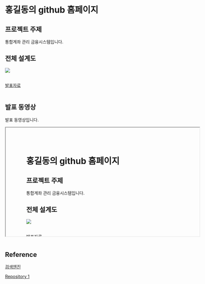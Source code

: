 # 홍길동의 github 홈페이지​

## 프로젝트 주제​

통합계좌 관리 금융시스템입니다.​

## 전체 설계도​

<img src="number1.png"/><br> ​

[발표자료](/number2.pptx)<br>​

## 발표 동영상​

발표 동영상입니다.​

<iframe id="ytplayer" type="text/html" width="640" height="360" src="# 홍길동의 github 홈페이지​

## 프로젝트 주제​

통합계좌 관리 금융시스템입니다.​

## 전체 설계도​

<img src="architecture.png"/><br> ​

[발표자료](/project.pptx)<br>​

## 발표 동영상​

발표 동영상입니다.​

<iframe id="ytplayer" type="text/html" width="640" height="360" src="https://youtu.be/wlkPKHzZjEM" frameborder="0""></iframe>​



## Reference​

[검색엔진](https://naver.com)​

[Repository 1](https://{github-id}.github.io/{repository-name}) 
 
